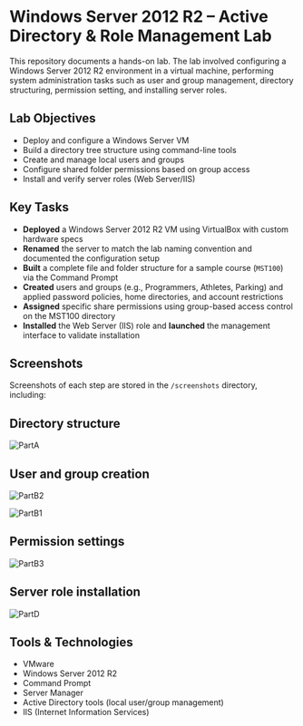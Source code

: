 # Windows Server 2012 R2 – Active Directory & Role Management Lab

This repository documents a hands-on lab. The lab involved configuring a Windows Server 2012 R2 environment in a virtual machine, performing system administration tasks such as user and group management, directory structuring, permission setting, and installing server roles.

## Lab Objectives

- Deploy and configure a Windows Server VM
- Build a directory tree structure using command-line tools
- Create and manage local users and groups
- Configure shared folder permissions based on group access
- Install and verify server roles (Web Server/IIS)

## Key Tasks

- **Deployed** a Windows Server 2012 R2 VM using VirtualBox with custom hardware specs
- **Renamed** the server to match the lab naming convention and documented the configuration setup
- **Built** a complete file and folder structure for a sample course (`MST100`) via the Command Prompt
- **Created** users and groups (e.g., Programmers, Athletes, Parking) and applied password policies, home directories, and account restrictions
- **Assigned** specific share permissions using group-based access control on the MST100 directory
- **Installed** the Web Server (IIS) role and **launched** the management interface to validate installation

## Screenshots

Screenshots of each step are stored in the `/screenshots` directory, including:
## Directory structure
  ![PartA](https://github.com/user-attachments/assets/cabe1810-e126-428a-a52c-4de55ceaefb3)

## User and group creation
  ![PartB2](https://github.com/user-attachments/assets/bace1927-9d5d-46d5-a04e-b266347471f0)

  ![PartB1](https://github.com/user-attachments/assets/7eefbf3e-e625-46cd-be1f-dd652b0dbf01)

## Permission settings
  ![PartB3](https://github.com/user-attachments/assets/dcae8e4a-ad53-4062-add6-b91965f26be6)

## Server role installation
  ![PartD](https://github.com/user-attachments/assets/4330dc00-f0a4-45a8-8651-a48c08e9e60f)


## Tools & Technologies

- VMware
- Windows Server 2012 R2
- Command Prompt
- Server Manager
- Active Directory tools (local user/group management)
- IIS (Internet Information Services)






